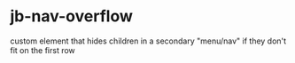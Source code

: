 # jb-nav-overflow
custom element that hides children in a secondary "menu/nav" if they don't fit on the first row


